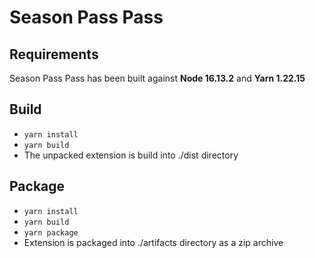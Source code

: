 # Season Pass Pass

## Requirements

Season Pass Pass has been built against **Node 16.13.2** and **Yarn 1.22.15**

## Build

- `yarn install`
- `yarn build`
- The unpacked extension is build into ./dist directory

## Package

- `yarn install`
- `yarn build`
- `yarn package`
- Extension is packaged into ./artifacts directory as a zip archive
